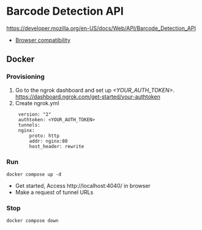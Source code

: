 # Barcode Detection API

https://developer.mozilla.org/en-US/docs/Web/API/Barcode_Detection_API

- [Browser compatibility](https://developer.mozilla.org/en-US/docs/Web/API/Barcode_Detection_API#browser_compatibility)

## Docker

### Provisioning

1. Go to the ngrok dashboard and set up *<YOUR_AUTH_TOKEN>*.  
  https://dashboard.ngrok.com/get-started/your-authtoken
1. Create ngrok.yml
   ```
    version: "2"
    authtoken: <YOUR_AUTH_TOKEN>
    tunnels:
    nginx:
        proto: http
        addr: nginx:80
        host_header: rewrite
   ```

### Run

```
docker compose up -d
```

- Get started, Access http://localhost:4040/ in browser
- Make a request of tunnel URLs

### Stop

```
docker compose down
```